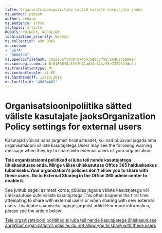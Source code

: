 ```yaml
---
title: Organisatsioonipoliitika sätted väliste kasutajate jaoks
ms.author: pebaum
author: pebaum
ms.audience: ITPro
ms.topic: article
ROBOTS: NOINDEX, NOFOLLOW
localization_priority: Normal
ms.collection: Adm_O365
ms.custom:
- "2674"
- "9000196"
ms.openlocfilehash: 18a313ef54d94374b475ebc7f98c8ad62c5b0ee7
ms.sourcegitcommit: 0f0186044a3597e42ad14c32ca58e7224344dcfa
ms.translationtype: MT
ms.contentlocale: et-EE
ms.lasthandoff: 12/15/2019
ms.locfileid: "40054482"
---
```

# <a name="organization-policy-settings-for-external-users"></a><span data-ttu-id="94c6c-102">Organisatsioonipoliitika sätted väliste kasutajate jaoks</span><span class="sxs-lookup"><span data-stu-id="94c6c-102">Organization Policy settings for external users</span></span>

<span data-ttu-id="94c6c-103">Kasutajad võivad näha järgmist hoiatusteadet, kui nad püüavad jagada oma organisatsiooni väliste kasutajatega:</span><span class="sxs-lookup"><span data-stu-id="94c6c-103">Users may see the following warning message when they try to share with external users of your organization:</span></span> 

   <span data-ttu-id="94c6c-104">**Teie organisatsiooni poliitikad ei luba teil nende kasutajatega ühiskasutusse anda. Minge välise ühiskasutuse Office 365 halduskeskus lubamiseks.**</span><span class="sxs-lookup"><span data-stu-id="94c6c-104">**Your organization's policies don't allow you to share with these users. Go to External Sharing in the Office 365 admin center to enable it.**</span></span> 

<span data-ttu-id="94c6c-105">See juhtub sageli esimest korda, püüdes jagada väliste kasutajatega või ühiskasutuse uute väliste kasutajatega.</span><span class="sxs-lookup"><span data-stu-id="94c6c-105">This often happens the first time attempting to share with external users or when sharing with new external users.</span></span> <span data-ttu-id="94c6c-106">Lisateabe saamiseks lugege järgmist artiklit:</span><span class="sxs-lookup"><span data-stu-id="94c6c-106">For more information, please see the article below:</span></span>

[<span data-ttu-id="94c6c-107">Teie organisatsiooni poliitikad ei luba teil nende kasutajatega ühiskasutusse anda</span><span class="sxs-lookup"><span data-stu-id="94c6c-107">Your organization's policies do not allow you to share with these users</span></span>](https://docs.microsoft.com/sharepoint/support/administration/organization-policies-do-not-allow-you-to-share-with-users-error)






